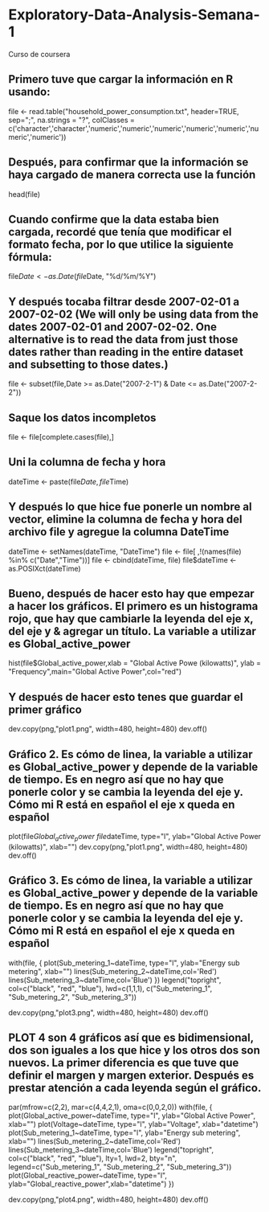 # Exploratory-Data-Analysis-Semana-1
Curso de coursera

## Primero tuve que cargar la información en R usando:
file <- read.table("household_power_consumption.txt", header=TRUE, sep=";",
                   na.strings = "?", colClasses = c('character','character','numeric','numeric','numeric','numeric','numeric','numeric','numeric'))
## Después, para confirmar que la información se haya cargado de manera correcta use la función
head(file)

## Cuando confirme que la data estaba bien cargada, recordé que tenía que modificar el formato fecha, por lo que utilice la siguiente fórmula:
file$Date <- as.Date(file$Date, "%d/%m/%Y")

## Y después tocaba filtrar desde  2007-02-01 a 2007-02-02 (We will only be using data from the dates 2007-02-01 and 2007-02-02. One alternative is to read the data from just those dates rather than reading in the entire dataset and subsetting to those dates.)

file <- subset(file,Date >= as.Date("2007-2-1") & Date <= as.Date("2007-2-2"))

## Saque los datos incompletos

file <- file[complete.cases(file),]

## Uni la columna de fecha y hora

dateTime <- paste(file$Date, file$Time)

## Y después lo que hice fue ponerle un nombre al vector, elimine la columna de fecha y hora del archivo file y agregue la columna DateTime


dateTime <- setNames(dateTime, "DateTime")
file <- file[ ,!(names(file) %in% c("Date","Time"))]
file <- cbind(dateTime, file)
file$dateTime <- as.POSIXct(dateTime)


## Bueno, después de hacer esto hay que empezar a hacer los gráficos. El primero es un histograma rojo, que hay que cambiarle la leyenda del eje x, del eje y & agregar un título. La variable a utilizar es Global_active_power

hist(file$Global_active_power,xlab = "Global Active Powe (kilowatts)", ylab = "Frequency",main="Global Active Power",col="red")

## Y después de hacer esto tenes que guardar el primer gráfico
dev.copy(png,"plot1.png", width=480, height=480)
dev.off()

## Gráfico 2. Es cómo de linea, la variable a utilizar es Global_active_power y depende de la variable de tiempo. Es en negro así que no hay que ponerle color y se cambia la leyenda del eje y. Cómo mi R está en español el eje x queda en español
plot(file$Global_active_power~file$dateTime, type="l", ylab="Global Active Power (kilowatts)", xlab="")
dev.copy(png,"plot1.png", width=480, height=480)
dev.off()

## Gráfico 3. Es cómo de linea, la variable a utilizar es Global_active_power y depende de la variable de tiempo. Es en negro así que no hay que ponerle color y se cambia la leyenda del eje y. Cómo mi R está en español el eje x queda en español

with(file, {
  plot(Sub_metering_1~dateTime, type="l",
       ylab="Energy sub metering", xlab="")
  lines(Sub_metering_2~dateTime,col='Red')
  lines(Sub_metering_3~dateTime,col='Blue')
})
legend("topright", col=c("black", "red", "blue"), lwd=c(1,1,1), 
       c("Sub_metering_1", "Sub_metering_2", "Sub_metering_3"))

dev.copy(png,"plot3.png", width=480, height=480)
dev.off()

## PLOT 4 son 4 gráficos así que es bidimensional, dos son iguales a los que hice y los otros dos son nuevos. La primer diferencia es que tuve que definir el margen y margen exterior. Después es prestar atención a cada leyenda según el gráfico.

par(mfrow=c(2,2), mar=c(4,4,2,1), oma=c(0,0,2,0))
with(file, {
  plot(Global_active_power~dateTime, type="l", 
       ylab="Global Active Power", xlab="")
  plot(Voltage~dateTime, type="l", 
       ylab="Voltage", xlab="datetime")
  plot(Sub_metering_1~dateTime, type="l", 
       ylab="Energy sub metering", xlab="")
  lines(Sub_metering_2~dateTime,col='Red')
  lines(Sub_metering_3~dateTime,col='Blue')
  legend("topright", col=c("black", "red", "blue"), lty=1, lwd=2, bty="n",
         legend=c("Sub_metering_1", "Sub_metering_2", "Sub_metering_3"))
  plot(Global_reactive_power~dateTime, type="l", 
       ylab="Global_reactive_power",xlab="datetime")
})

dev.copy(png,"plot4.png", width=480, height=480)
dev.off()
